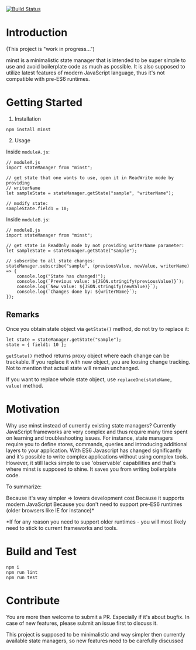 [![Build Status](https://travis-ci.com/sobanieca/minst.svg?branch=master)](https://travis-ci.com/sobanieca/minst)

# Introduction

(This project is "work in progress...")

minst is a minimalistic state manager that is intended to be super simple to use
and avoid boilerplate code as much as possible. It is also supposed to utilize
latest features of modern JavaScript language, thus it's not compatible with
pre-ES6 runtimes.

# Getting Started

1. Installation

`npm install minst`

2. Usage

Inside `moduleA.js`:

```
// moduleA.js
import stateManager from "minst";

// get state that one wants to use, open it in ReadWrite mode by providing
// writerName
let sampleState = stateManager.getState("sample", "writerName");

// modify state:
sampleState.field1 = 10;
```

Inside `moduleB.js`:

```
// moduleB.js
import stateManager from "minst";

// get state in ReadOnly mode by not providing writerName parameter:
let sampleState = stateManager.getState("sample");

// subscribe to all state changes:
stateManager.subscribe("sample", (previousValue, newValue, writerName) => {
    console.log("State has changed!");
    console.log(`Previous value: ${JSON.stringify(previousValue)}`);
    console.log(`New value: ${JSON.stringify(newValue)}`);
    console.log(`Changes done by: ${writerName}`);
});
```

## Remarks

Once you obtain state object via `getState()` method, do not try to replace it:

```
let state = stateManager.getState("sample");
state = { field1: 10 };
```

`getState()` method returns proxy object where each change can be trackable. If
you replace it with new object, you are loosing change tracking. Not to mention
that actual state will remain unchanged.

If you want to replace whole state object, use `replaceOne(stateName, value)`
method.

# Motivation

Why use minst instead of currently existing state managers? Currently JavaScript
frameworks are very complex and thus require many time spent on learning and
troubleshooting issues. For instance, state managers require you to define
stores, commands, queries and introducing additional layers to your application.
With ES6 Javascript has changed significantly and it's possible to write complex
applications without using complex tools. However, it still lacks simple to use
'observable' capabilities and that's where minst is supposed to shine. It saves
you from writing boilerplate code.

To summarize:

Because it's way simpler => lowers development cost Because it supports modern
JavaScript Because you don't need to support pre-ES6 runtimes (older browsers
like IE for instance)*

*If for any reason you need to support older runtimes - you will most likely
need to stick to current frameworks and tools.

# Build and Test

```
npm i
npm run lint
npm run test
```

# Contribute

You are more then welcome to submit a PR. Especially if it's about bugfix. In
case of new features, please submit an issue first to discuss it.

This project is supposed to be minimalistic and way simpler then currently
available state managers, so new features need to be carefully discussed
